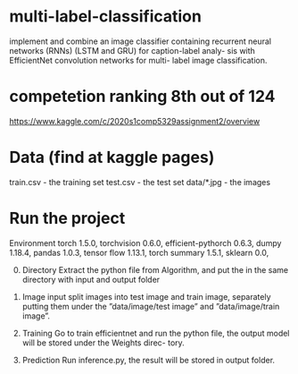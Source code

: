 # multi-label-classification
 implement and combine an image classifier containing recurrent neural networks (RNNs) (LSTM and GRU) for caption-label analy- sis with EfficientNet convolution networks for multi- label image classification.

# competetion ranking 8th out of 124
https://www.kaggle.com/c/2020s1comp5329assignment2/overview

# Data (find at kaggle pages)
train.csv - the training set
test.csv - the test set
data/*.jpg - the images

# Run the project

Environment
torch 1.5.0, torchvision 0.6.0, efficient-pythorch 0.6.3, dumpy 1.18.4, pandas 1.0.3, tensor flow 1.13.1, torch summary 1.5.1, sklearn 0.0, 

0. Directory
Extract the python file from Algorithm, and put the in the same directory with input and output folder

1. Image input
split images into test image and train image, separately putting them under the ”data/image/test image” and ”data/image/train image”. 

2. Training
Go to train efficientnet and run the python file, the output model will be stored under the Weights direc- tory. 

3. Prediction
Run inference.py, the result will be stored in output folder. 

